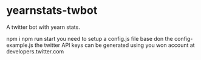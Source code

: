 # yearnstats-twbot
A twitter bot with yearn stats.

npm i
npm run start
you need to setup a config.js file base don the config-example.js
the twitter API keys can be generated using you won account at developers.twitter.com
